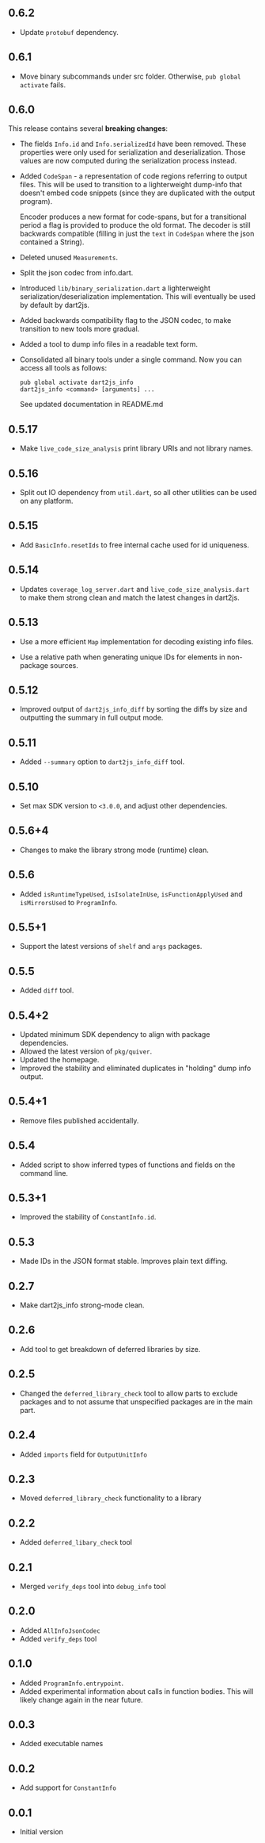 ## 0.6.2

* Update `protobuf` dependency.

## 0.6.1

* Move binary subcommands under src folder. Otherwise, `pub global activate`
  fails.

## 0.6.0

This release contains several **breaking changes**:

* The fields `Info.id` and `Info.serializedId` have been removed. These
  properties were only used for serialization and deserialization. Those values
  are now computed during the serialization process instead.

* Added `CodeSpan` - a representation of code regions referring to output files.
  This will be used to transition to a lighterweight dump-info that doesn't
  embed code snippets (since they are duplicated with the output program).

  Encoder produces a new format for code-spans, but for a transitional period
  a flag is provided to produce the old format. The decoder is still backwards
  compatible (filling in just the `text` in `CodeSpan` where the json contained
  a String).

* Deleted unused `Measurements`.

* Split the json codec from info.dart.

* Introduced `lib/binary_serialization.dart` a lighterweight
  serialization/deserialization implementation. This will eventually be used by
  default by dart2js.

* Added backwards compatibility flag to the JSON codec, to make transition to
  new tools more gradual.

* Added a tool to dump info files in a readable text form.

* Consolidated all binary tools under a single command. Now you can access all
  tools as follows:
  ```
  pub global activate dart2js_info
  dart2js_info <command> [arguments] ...
  ```

  See updated documentation in README.md

## 0.5.17

* Make `live_code_size_analysis` print library URIs and not library names.

## 0.5.16

* Split out IO dependency from `util.dart`, so all other utilities can be used
  on any platform.

## 0.5.15

* Add `BasicInfo.resetIds` to free internal cache used for id uniqueness.

## 0.5.14
* Updates `coverage_log_server.dart` and `live_code_size_analysis.dart` to make
  them strong clean and match the latest changes in dart2js.

## 0.5.13

* Use a more efficient `Map` implementation for decoding existing info files.

* Use a relative path when generating unique IDs for elements in non-package
  sources.

## 0.5.12

* Improved output of `dart2js_info_diff` by sorting the diffs by
  size and outputting the summary in full output mode.

## 0.5.11

* Added `--summary` option to `dart2js_info_diff` tool.

## 0.5.10

* Set max SDK version to `<3.0.0`, and adjust other dependencies.

## 0.5.6+4

- Changes to make the library strong mode (runtime) clean.

## 0.5.6

- Added `isRuntimeTypeUsed`, `isIsolateInUse`, `isFunctionApplyUsed` and `isMirrorsUsed` to
  `ProgramInfo`.

## 0.5.5+1

- Support the latest versions of `shelf` and `args` packages.

## 0.5.5

- Added `diff` tool.

## 0.5.4+2

- Updated minimum SDK dependency to align with package dependencies.
- Allowed the latest version of `pkg/quiver`.
- Updated the homepage.
- Improved the stability and eliminated duplicates in "holding" dump info
  output.

## 0.5.4+1

- Remove files published accidentally.

## 0.5.4

- Added script to show inferred types of functions and fields on the command
  line.

## 0.5.3+1

- Improved the stability of `ConstantInfo.id`.

## 0.5.3

- Made IDs in the JSON format stable. Improves plain text diffing.

## 0.2.7
- Make dart2js_info strong-mode clean.

## 0.2.6
- Add tool to get breakdown of deferred libraries by size.

## 0.2.5
- Changed the `deferred_library_check` tool to allow parts to exclude packages
  and to not assume that unspecified packages are in the main part.

## 0.2.4
- Added `imports` field for `OutputUnitInfo`

## 0.2.3
- Moved `deferred_library_check` functionality to a library

## 0.2.2
- Added `deferred_libary_check` tool

## 0.2.1
- Merged `verify_deps` tool into `debug_info` tool

## 0.2.0
- Added `AllInfoJsonCodec`
- Added `verify_deps` tool

## 0.1.0
- Added `ProgramInfo.entrypoint`.
- Added experimental information about calls in function bodies. This will
  likely change again in the near future.

## 0.0.3
- Added executable names

## 0.0.2
- Add support for `ConstantInfo`

## 0.0.1
- Initial version

